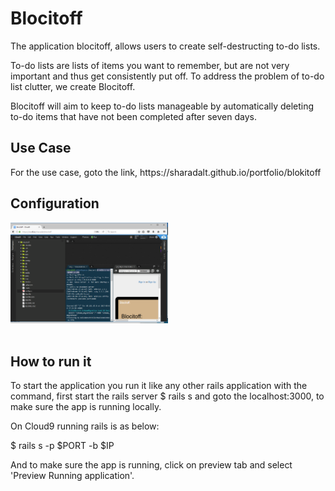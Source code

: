<h1>Blocitoff</h1>

The application blocitoff, allows users to create self-destructing to-do lists.

To-do lists are lists of items you want to remember, but are not very important and thus 
get consistently put off. To address the problem of to-do list clutter, we create Blocitoff.

Blocitoff will aim to keep to-do lists manageable by automatically deleting to-do items 
that have not been completed after seven days. 

<h2>Use Case </h2>
 For the use case, goto the link, https://sharadalt.github.io/portfolio/blokitoff


<h2>Configuration</h2>
<div class="boxed" style="width:50%;text-align: center;">
    <img src="blocitoff_config_screen.PNG"/>
</div>
<br />

<h2>How to run it </h2>

To start the application you run it like any other rails application with the command, first start the rails server
 $ rails s and goto the localhost:3000, to make sure the app is running locally.
 
 On Cloud9 running rails is as below: 
 
 $ rails s -p $PORT -b $IP
 
 And to make sure the app is running, click on preview tab and select 'Preview Running application'.
 
 
